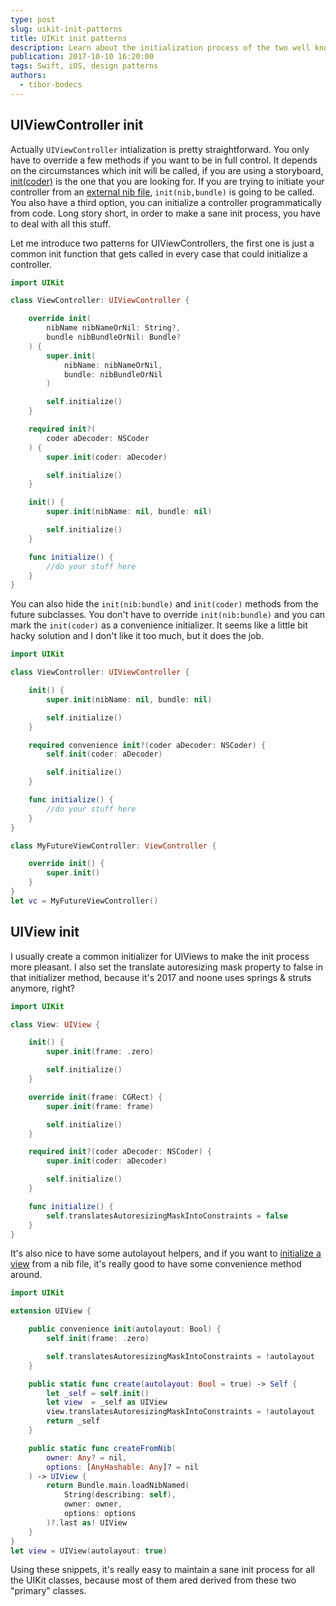 ```yaml
---
type: post
slug: uikit-init-patterns
title: UIKit init patterns
description: Learn about the initialization process of the two well known classes in UIKit. Say hello to UIViewcontroller, and UIView init patterns.
publication: 2017-10-10 16:20:00
tags: Swift, iOS, design patterns
authors:
  - tibor-bodecs
---
```


## UIViewController init

Actually `UIViewController` intialization is pretty straightforward. You only have to override a few methods if you want to be in full control. It depends on the circumstances which init will be called, if you are using a storyboard, [init(coder)](http://napora.org/nscoder-and-swift-initialization/) is the one that you are looking for. If you are trying to initiate your controller from an [external nib file](https://localhost/2018/10/16/custom-uiview-subclass-from-a-xib-file/), `init(nib,bundle)` is going to be called. You also have a third option, you can initialize a controller programmatically from code. Long story short, in order to make a sane init process, you have to deal with all this stuff.

Let me introduce two patterns for UIViewControllers, the first one is just a common init function that gets called in every case that could initialize a controller.

```swift
import UIKit

class ViewController: UIViewController {

    override init(
        nibName nibNameOrNil: String?, 
        bundle nibBundleOrNil: Bundle?
    ) {
        super.init(
            nibName: nibNameOrNil, 
            bundle: nibBundleOrNil
        )

        self.initialize()
    }

    required init?(
        coder aDecoder: NSCoder
    ) {
        super.init(coder: aDecoder)

        self.initialize()
    }

    init() {
        super.init(nibName: nil, bundle: nil)

        self.initialize()
    }

    func initialize() {
        //do your stuff here
    }
}
```

You can also hide the `init(nib:bundle)` and `init(coder)` methods from the future subclasses. You don't have to override `init(nib:bundle)` and you can mark the `init(coder)` as a convenience initializer. It seems like a little bit hacky solution and I don't like it too much, but it does the job.

```swift
import UIKit

class ViewController: UIViewController {

    init() {
        super.init(nibName: nil, bundle: nil)

        self.initialize()
    }

    required convenience init?(coder aDecoder: NSCoder) {
        self.init(coder: aDecoder)

        self.initialize()
    }

    func initialize() {
        //do your stuff here
    }
}

class MyFutureViewController: ViewController {

    override init() {
        super.init()
    }
}
let vc = MyFutureViewController()
```


## UIView init

I usually create a common initializer for UIViews to make the init process more pleasant. I also set the translate autoresizing mask property to false in that initializer method, because it's 2017 and noone uses springs & struts anymore, right?

```swift
import UIKit

class View: UIView {

    init() {
        super.init(frame: .zero)

        self.initialize()
    }

    override init(frame: CGRect) {
        super.init(frame: frame)

        self.initialize()
    }

    required init?(coder aDecoder: NSCoder) {
        super.init(coder: aDecoder)

        self.initialize()
    }

    func initialize() {
        self.translatesAutoresizingMaskIntoConstraints = false
    }
}
```

It's also nice to have some autolayout helpers, and if you want to [initialize a view](https://www.raywenderlich.com/76433/how-to-make-a-custom-control-swift) from a nib file, it's really good to have some convenience method around.

```swift
import UIKit

extension UIView {

    public convenience init(autolayout: Bool) {
        self.init(frame: .zero)

        self.translatesAutoresizingMaskIntoConstraints = !autolayout
    }

    public static func create(autolayout: Bool = true) -> Self {
        let _self = self.init()
        let view  = _self as UIView
        view.translatesAutoresizingMaskIntoConstraints = !autolayout
        return _self
    }

    public static func createFromNib(
        owner: Any? = nil, 
        options: [AnyHashable: Any]? = nil
    ) -> UIView {
        return Bundle.main.loadNibNamed(
            String(describing: self), 
            owner: owner, 
            options: options
        )?.last as! UIView
    }
}
let view = UIView(autolayout: true)
```

Using these snippets, it's really easy to maintain a sane init process for all the UIKit classes, because most of them ared derived from these two "primary" classes.



